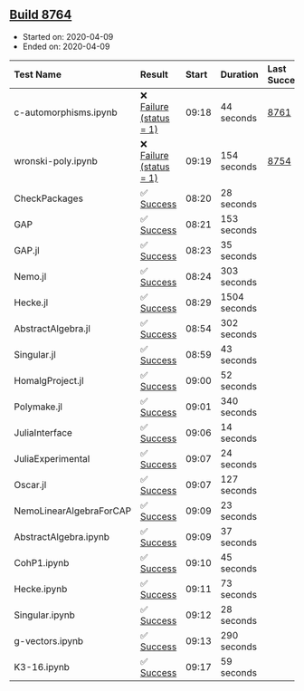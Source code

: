 ## [Build 8764](https://oscarci.mathematik.uni-kl.de/job/oscar/8764/)

* Started on: 2020-04-09
* Ended on: 2020-04-09

| Test Name    | Result | Start | Duration | Last Success | First Failure |
|:-------------|:-------|:------|:---------|:-------------|:--------------|
| c-automorphisms.ipynb | ❌ [Failure (status = 1)](https://oscarci.mathematik.uni-kl.de/job/oscar/8764/artifact/logs/build-8764/c-automorphisms.ipynb.log) | 09:18 | 44 seconds | [8761](https://oscarci.mathematik.uni-kl.de/job/oscar/8761/) | [8762](https://oscarci.mathematik.uni-kl.de/job/oscar/8762/) |
| wronski-poly.ipynb | ❌ [Failure (status = 1)](https://oscarci.mathematik.uni-kl.de/job/oscar/8764/artifact/logs/build-8764/wronski-poly.ipynb.log) | 09:19 | 154 seconds | [8754](https://oscarci.mathematik.uni-kl.de/job/oscar/8754/) | [8755](https://oscarci.mathematik.uni-kl.de/job/oscar/8755/) |
| CheckPackages | ✅ [Success](https://oscarci.mathematik.uni-kl.de/job/oscar/8764/artifact/logs/build-8764/CheckPackages.log) | 08:20 | 28 seconds |  |  |
| GAP | ✅ [Success](https://oscarci.mathematik.uni-kl.de/job/oscar/8764/artifact/logs/build-8764/GAP.log) | 08:21 | 153 seconds |  |  |
| GAP.jl | ✅ [Success](https://oscarci.mathematik.uni-kl.de/job/oscar/8764/artifact/logs/build-8764/GAP.jl.log) | 08:23 | 35 seconds |  |  |
| Nemo.jl | ✅ [Success](https://oscarci.mathematik.uni-kl.de/job/oscar/8764/artifact/logs/build-8764/Nemo.jl.log) | 08:24 | 303 seconds |  |  |
| Hecke.jl | ✅ [Success](https://oscarci.mathematik.uni-kl.de/job/oscar/8764/artifact/logs/build-8764/Hecke.jl.log) | 08:29 | 1504 seconds |  |  |
| AbstractAlgebra.jl | ✅ [Success](https://oscarci.mathematik.uni-kl.de/job/oscar/8764/artifact/logs/build-8764/AbstractAlgebra.jl.log) | 08:54 | 302 seconds |  |  |
| Singular.jl | ✅ [Success](https://oscarci.mathematik.uni-kl.de/job/oscar/8764/artifact/logs/build-8764/Singular.jl.log) | 08:59 | 43 seconds |  |  |
| HomalgProject.jl | ✅ [Success](https://oscarci.mathematik.uni-kl.de/job/oscar/8764/artifact/logs/build-8764/HomalgProject.jl.log) | 09:00 | 52 seconds |  |  |
| Polymake.jl | ✅ [Success](https://oscarci.mathematik.uni-kl.de/job/oscar/8764/artifact/logs/build-8764/Polymake.jl.log) | 09:01 | 340 seconds |  |  |
| JuliaInterface | ✅ [Success](https://oscarci.mathematik.uni-kl.de/job/oscar/8764/artifact/logs/build-8764/JuliaInterface.log) | 09:06 | 14 seconds |  |  |
| JuliaExperimental | ✅ [Success](https://oscarci.mathematik.uni-kl.de/job/oscar/8764/artifact/logs/build-8764/JuliaExperimental.log) | 09:07 | 24 seconds |  |  |
| Oscar.jl | ✅ [Success](https://oscarci.mathematik.uni-kl.de/job/oscar/8764/artifact/logs/build-8764/Oscar.jl.log) | 09:07 | 127 seconds |  |  |
| NemoLinearAlgebraForCAP | ✅ [Success](https://oscarci.mathematik.uni-kl.de/job/oscar/8764/artifact/logs/build-8764/NemoLinearAlgebraForCAP.log) | 09:09 | 23 seconds |  |  |
| AbstractAlgebra.ipynb | ✅ [Success](https://oscarci.mathematik.uni-kl.de/job/oscar/8764/artifact/logs/build-8764/AbstractAlgebra.ipynb.log) | 09:09 | 37 seconds |  |  |
| CohP1.ipynb | ✅ [Success](https://oscarci.mathematik.uni-kl.de/job/oscar/8764/artifact/logs/build-8764/CohP1.ipynb.log) | 09:10 | 45 seconds |  |  |
| Hecke.ipynb | ✅ [Success](https://oscarci.mathematik.uni-kl.de/job/oscar/8764/artifact/logs/build-8764/Hecke.ipynb.log) | 09:11 | 73 seconds |  |  |
| Singular.ipynb | ✅ [Success](https://oscarci.mathematik.uni-kl.de/job/oscar/8764/artifact/logs/build-8764/Singular.ipynb.log) | 09:12 | 28 seconds |  |  |
| g-vectors.ipynb | ✅ [Success](https://oscarci.mathematik.uni-kl.de/job/oscar/8764/artifact/logs/build-8764/g-vectors.ipynb.log) | 09:13 | 290 seconds |  |  |
| K3-16.ipynb | ✅ [Success](https://oscarci.mathematik.uni-kl.de/job/oscar/8764/artifact/logs/build-8764/K3-16.ipynb.log) | 09:17 | 59 seconds |  |  |
